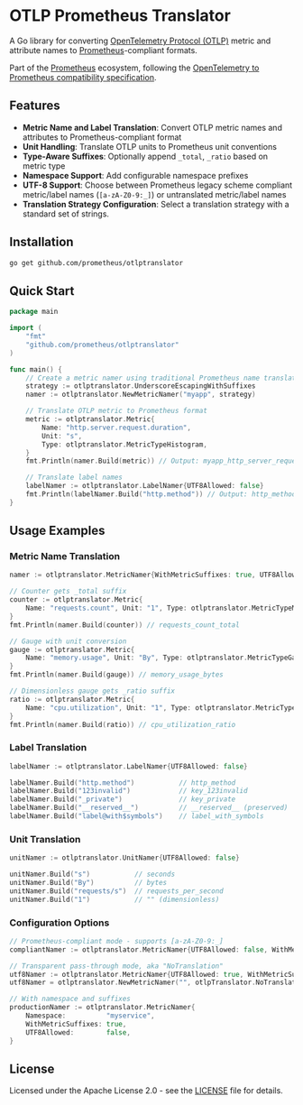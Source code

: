 # OTLP Prometheus Translator

A Go library for converting [OpenTelemetry Protocol (OTLP)](https://opentelemetry.io/docs/specs/otlp/) metric and attribute names to [Prometheus](https://prometheus.io/)-compliant formats.

Part of the [Prometheus](https://prometheus.io/) ecosystem, following the [OpenTelemetry to Prometheus compatibility specification](https://github.com/open-telemetry/opentelemetry-specification/blob/main/specification/compatibility/prometheus_and_openmetrics.md).

## Features

- **Metric Name and Label Translation**: Convert OTLP metric names and attributes to Prometheus-compliant format
- **Unit Handling**: Translate OTLP units to Prometheus unit conventions
- **Type-Aware Suffixes**: Optionally append `_total`, `_ratio` based on metric type
- **Namespace Support**: Add configurable namespace prefixes
- **UTF-8 Support**: Choose between Prometheus legacy scheme compliant metric/label names (`[a-zA-Z0-9:_]`) or untranslated metric/label names
- **Translation Strategy Configuration**: Select a translation strategy with a standard set of strings.

## Installation

```bash
go get github.com/prometheus/otlptranslator
```

## Quick Start

```go
package main

import (
    "fmt"
    "github.com/prometheus/otlptranslator"
)

func main() {
    // Create a metric namer using traditional Prometheus name translation, with suffixes added and UTF-8 disallowed.
    strategy := otlptranslator.UnderscoreEscapingWithSuffixes
    namer := otlptranslator.NewMetricNamer("myapp", strategy)

    // Translate OTLP metric to Prometheus format
    metric := otlptranslator.Metric{
        Name: "http.server.request.duration",
        Unit: "s",
        Type: otlptranslator.MetricTypeHistogram,
    }
    fmt.Println(namer.Build(metric)) // Output: myapp_http_server_request_duration_seconds

    // Translate label names
    labelNamer := otlptranslator.LabelNamer{UTF8Allowed: false}
    fmt.Println(labelNamer.Build("http.method")) // Output: http_method
}
```

## Usage Examples

### Metric Name Translation

```go
namer := otlptranslator.MetricNamer{WithMetricSuffixes: true, UTF8Allowed: false}

// Counter gets _total suffix
counter := otlptranslator.Metric{
    Name: "requests.count", Unit: "1", Type: otlptranslator.MetricTypeMonotonicCounter,
}
fmt.Println(namer.Build(counter)) // requests_count_total

// Gauge with unit conversion
gauge := otlptranslator.Metric{
    Name: "memory.usage", Unit: "By", Type: otlptranslator.MetricTypeGauge,
}
fmt.Println(namer.Build(gauge)) // memory_usage_bytes

// Dimensionless gauge gets _ratio suffix
ratio := otlptranslator.Metric{
    Name: "cpu.utilization", Unit: "1", Type: otlptranslator.MetricTypeGauge,
}
fmt.Println(namer.Build(ratio)) // cpu_utilization_ratio
```

### Label Translation

```go
labelNamer := otlptranslator.LabelNamer{UTF8Allowed: false}

labelNamer.Build("http.method")           // http_method
labelNamer.Build("123invalid")            // key_123invalid
labelNamer.Build("_private")              // key_private
labelNamer.Build("__reserved__")          // __reserved__ (preserved)
labelNamer.Build("label@with$symbols")    // label_with_symbols
```

### Unit Translation

```go
unitNamer := otlptranslator.UnitNamer{UTF8Allowed: false}

unitNamer.Build("s")           // seconds
unitNamer.Build("By")          // bytes
unitNamer.Build("requests/s")  // requests_per_second
unitNamer.Build("1")           // "" (dimensionless)
```

### Configuration Options

```go
// Prometheus-compliant mode - supports [a-zA-Z0-9:_]
compliantNamer := otlptranslator.MetricNamer{UTF8Allowed: false, WithMetricSuffixes: true}

// Transparent pass-through mode, aka "NoTranslation"
utf8Namer := otlptranslator.MetricNamer{UTF8Allowed: true, WithMetricSuffixes: false}
utf8Namer = otlptranslator.NewMetricNamer("", otlpTranslator.NoTranslation)

// With namespace and suffixes
productionNamer := otlptranslator.MetricNamer{
    Namespace:          "myservice",
    WithMetricSuffixes: true,
    UTF8Allowed:        false,
}
```

## License

Licensed under the Apache License 2.0 - see the [LICENSE](LICENSE) file for details.
